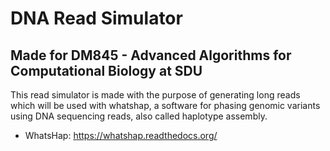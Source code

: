 # DNA Read Simulator
## Made for DM845 - Advanced Algorithms for Computational Biology at SDU

This read simulator is made with the purpose of generating long reads which will be used with whatshap, a software for phasing genomic variants using DNA sequencing reads, also called haplotype assembly.

* WhatsHap: https://whatshap.readthedocs.org/

